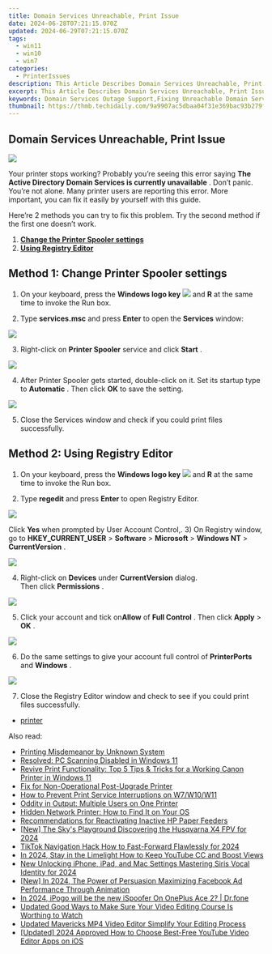 ```yaml
---
title: Domain Services Unreachable, Print Issue
date: 2024-06-28T07:21:15.070Z
updated: 2024-06-29T07:21:15.070Z
tags:
  - win11
  - win10
  - win7
categories:
  - PrinterIssues
description: This Article Describes Domain Services Unreachable, Print Issue
excerpt: This Article Describes Domain Services Unreachable, Print Issue
keywords: Domain Services Outage Support,Fixing Unreachable Domain Server,Print Driver Error Resolution,Domain Configuration Troubleshooting,Restoring Access to Online Services,Technical Assistance for Website Downtime,Remote Print Service Recovery
thumbnail: https://thmb.techidaily.com/9a9907ac5dbaa04f31e369bac93b279f477635cd1d417e1d02f2db8686c1981a.jpg
---
```


## Domain Services Unreachable, Print Issue

![](https://images.drivereasy.com/wp-content/uploads/2017/05/1-29.jpg)
  
 Your printer stops working? Probably you’re seeing this error saying **The Active Directory Domain Services is currently unavailable** . Don’t panic. You’re not alone. Many printer users are reporting this error. More important, you can fix it easily by yourself with this guide.

 Here’re 2 methods you can try to fix this problem. Try the second method if the first one doesn’t work.

1. **[Change the Printer Spooler settings](#method1)**
2. **[Using Registry Editor](#method2)**

## Method 1: Change Printer Spooler settings

1) On your keyboard, press the   **Windows logo key** ![](https://images.drivereasy.com/wp-content/uploads/2017/08/img_59a516b53b983.png) and **R**  at the same time to invoke the Run box.

2) Type **services.msc**  and press **Enter**  to open the **Services**  window:

![](https://images.drivereasy.com/wp-content/uploads/2017/08/img_59a50a818f88a.png)

 3) Right-click on **Printer Spooler**  service and click **Start** .  
  
![](https://images.drivereasy.com/wp-content/uploads/2017/05/3-31.jpg)
  
 4) After Printer Spooler gets started, double-click on it. Set its startup type to **Automatic** . Then click **OK**  to save the setting.  
  
![](https://images.drivereasy.com/wp-content/uploads/2017/05/4-33.jpg)
  
 5) Close the Services window and check if you could print files successfully.  

## Method 2: Using Registry Editor

1) On your keyboard, press the   **Windows logo key** ![](https://images.drivereasy.com/wp-content/uploads/2017/08/img_59a516b53b983.png) and **R**  at the same time to invoke the Run box.
  
2) Type **regedit**  and press **Enter** to open Registry Editor.  
  
**![](https://images.drivereasy.com/wp-content/uploads/2017/05/5-23.jpg)**

 Click **Yes** when prompted by User Account Control,.
 3) On Registry window, go to **HKEY\_CURRENT\_USER** \> **Software**  \> **Microsoft**  \> **Windows NT**  \> **CurrentVersion** .  
  
![](https://images.drivereasy.com/wp-content/uploads/2017/05/6-2.png)

 4) Right-click on **Devices**  under **CurrentVersion**  dialog.  
 Then click **Permissions** .  
  
![](https://images.drivereasy.com/wp-content/uploads/2017/05/7-14.jpg)
  
 5) Click your account and tick on**Allow** of **Full Control** . Then click **Apply**  \> **OK** .  
  
![](https://images.drivereasy.com/wp-content/uploads/2017/05/8-13.jpg)
  
 6) Do the same settings to give your account full control of **PrinterPorts**  and **Windows** .  
  
![](https://images.drivereasy.com/wp-content/uploads/2017/05/9-12.jpg)
  
 7) Close the Registry Editor window and check to see if you could print files successfully.

* [printer](https://tools.techidaily.com/drivereasy/download/)

<ins class="adsbygoogle"
     style="display:block"
     data-ad-format="autorelaxed"
     data-ad-client="ca-pub-7571918770474297"
     data-ad-slot="1223367746"></ins>



<ins class="adsbygoogle"
     style="display:block"
     data-ad-client="ca-pub-7571918770474297"
     data-ad-slot="8358498916"
     data-ad-format="auto"
     data-full-width-responsive="true"></ins>

<span class="atpl-alsoreadstyle">Also read:</span>
<div><ul>
<li><a href="https://printer-issues.techidaily.com/printing-misdemeanor-by-unknown-system/"><u>Printing Misdemeanor by Unknown System</u></a></li>
<li><a href="https://printer-issues.techidaily.com/resolved-pc-scanning-disabled-in-windows-11/"><u>Resolved: PC Scanning Disabled in Windows 11</u></a></li>
<li><a href="https://printer-issues.techidaily.com/revive-print-functionality-top-5-tips-and-tricks-for-a-working-canon-printer-in-windows-11/"><u>Revive Print Functionality: Top 5 Tips & Tricks for a Working Canon Printer in Windows 11</u></a></li>
<li><a href="https://printer-issues.techidaily.com/fix-for-non-operational-post-upgrade-printer/"><u>Fix for Non-Operational Post-Upgrade Printer</u></a></li>
<li><a href="https://printer-issues.techidaily.com/how-to-prevent-print-service-interruptions-on-w7w10w11/"><u>How to Prevent Print Service Interruptions on W7/W10/W11</u></a></li>
<li><a href="https://printer-issues.techidaily.com/oddity-in-output-multiple-users-on-one-printer/"><u>Oddity in Output: Multiple Users on One Printer</u></a></li>
<li><a href="https://printer-issues.techidaily.com/hidden-network-printer-how-to-find-it-on-your-os/"><u>Hidden Network Printer: How to Find It on Your OS</u></a></li>
<li><a href="https://printer-issues.techidaily.com/recommendations-for-reactivating-inactive-hp-paper-feeders/"><u>Recommendations for Reactivating Inactive HP Paper Feeders</u></a></li>
<li><a href="https://fox-hovers.techidaily.com/new-the-skys-playground-discovering-the-husqvarna-x4-fpv-for-2024/"><u>[New] The Sky's Playground  Discovering the Husqvarna X4 FPV for 2024</u></a></li>
<li><a href="https://tiktok-video-files.techidaily.com/tiktok-navigation-hack-how-to-fast-forward-flawlessly-for-2024/"><u>TikTok Navigation Hack  How to Fast-Forward Flawlessly for 2024</u></a></li>
<li><a href="https://youtube-stream.techidaily.com/in-2024-stay-in-the-limelight-how-to-keep-youtube-cc-and-boost-views/"><u>In 2024, Stay in the Limelight  How to Keep YouTube CC and Boost Views</u></a></li>
<li><a href="https://voice-adjusting.techidaily.com/new-unlocking-iphone-ipad-and-mac-settings-mastering-siris-vocal-identity-for-2024/"><u>New Unlocking iPhone, iPad, and Mac Settings Mastering Siris Vocal Identity for 2024</u></a></li>
<li><a href="https://facebook-video-recording.techidaily.com/new-in-2024-the-power-of-persuasion-maximizing-facebook-ad-performance-through-animation/"><u>[New] In 2024, The Power of Persuasion  Maximizing Facebook Ad Performance Through Animation</u></a></li>
<li><a href="https://android-pokemon-go.techidaily.com/in-2024-ipogo-will-be-the-new-ispoofer-on-oneplus-ace-2-drfone-by-drfone-virtual-android/"><u>In 2024, iPogo will be the new iSpoofer On OnePlus Ace 2? | Dr.fone</u></a></li>
<li><a href="https://ai-editing-video.techidaily.com/updated-good-ways-to-make-sure-your-video-editing-course-is-worthing-to-watch/"><u>Updated Good Ways to Make Sure Your Video Editing Course Is Worthing to Watch</u></a></li>
<li><a href="https://ai-video-tools.techidaily.com/updated-mavericks-mp4-video-editor-simplify-your-editing-process/"><u>Updated Mavericks MP4 Video Editor Simplify Your Editing Process</u></a></li>
<li><a href="https://eaxpv-info.techidaily.com/updated-2024-approved-how-to-choose-best-free-youtube-video-editor-apps-on-ios/"><u>[Updated] 2024 Approved  How to Choose Best-Free YouTube Video Editor Apps on iOS</u></a></li>
</ul></div>
